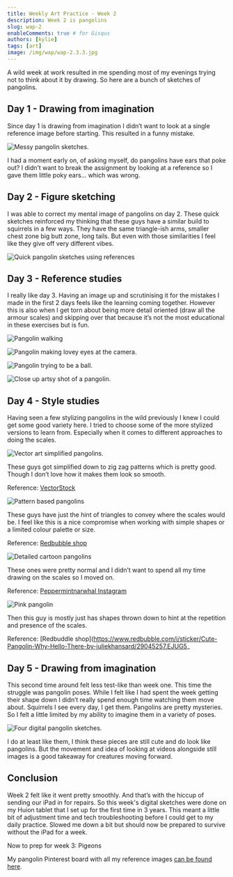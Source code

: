 ```yaml
---
title: Weekly Art Practice - Week 2
description: Week 2 is pangolins
slug: wap-2
enableComments: true # for Gisqus
authors: [kylie]
tags: [art]
image: /img/wap/wap-2.3.3.jpg
---
```


A wild week at work resulted in me spending most of my evenings trying not to think about it by drawing. So here are a bunch of sketches of pangolins.

<!--truncate-->

## Day 1 - Drawing from imagination

Since day 1 is drawing from imagination I didn’t want to look at a single reference image before starting. This resulted in a funny mistake.

![Messy pangolin sketches.](/img/wap/wap-2.1.jpg)

I had a moment early on, of asking myself, do pangolins have ears that poke out? I didn’t want to break the assignment by looking at a reference so I gave them little poky ears… which was wrong.

## Day 2 - Figure sketching

I was able to correct my mental image of pangolins on day 2. These quick sketches reinforced my thinking that these guys have a similar build to squirrels in a few ways. They have the same triangle-ish arms, smaller chest zone big butt zone, long tails. But even with those similarities I feel like they give off very different vibes.

![Quick pangolin sketches using references](/img/wap/wap-2.2.jpg)

## Day 3 - Reference studies

I really like day 3. Having an image up and scrutinising it for the mistakes I made in the first 2 days feels like the learning coming together. However this is also when I get torn about being more detail oriented (draw all the armour scales) and skipping over that because it’s not the most educational in these exercises but is fun.

![Pangolin walking](/img/wap/wap-2.3.1.jpg)

![Pangolin making lovey eyes at the camera.](/img/wap/wap-2.3.2.jpg)

![Pangolin trying to be a ball.](/img/wap/wap-2.3.3.jpg)

![Close up artsy shot of a pangolin.](/img/wap/wap-2.3.4.jpg)


## Day 4 - Style studies

Having seen a few stylizing pangolins in the wild previously I knew I could get some good variety here. I tried to choose some of the more stylized versions to learn from. Especially when it comes to different approaches to doing the scales.

![Vector art simplified pangolins.](/img/wap/wap-2.4.1.jpg)

These guys got simplified down to zig zag patterns which is pretty good. Though I don’t love how it makes them look so smooth.

Reference: [VectorStock](https://www.vectorstock.com/royalty-free-vector/cute-pangolin-animal-in-various-poses-set-rare-vector-25524101)

![Pattern based pangolins](/img/wap/wap-2.4.2.jpg)

These guys have just the hint of triangles to convey where the scales would be. I feel like this is a nice compromise when working with simple shapes or a limited colour palette or size.

Reference: [Redbubble shop](https://www.redbubble.com/shop/ap/41700492)

![Detailed cartoon pangolins](/img/wap/wap-2.4.3.jpg)

These ones were pretty normal and I didn’t want to spend all my time drawing on the scales so I moved on.

Reference: [Peppermintnarwhal Instagram](https://www.instagram.com/p/CkjYtc2LJH4/?igshid=MDJmNzVkMjY%3D)

![Pink pangolin](/img/wap/wap-2.4.4.jpg)

Then this guy is mostly just has shapes thrown down to hint at the repetition and presence of the scales.

Reference: [Redbuddle shop](https://www.redbubble.com/i/sticker/Cute-Pangolin-Why-Hello-There-by-juliekhansard/29045257.EJUG5_

## Day 5 - Drawing from imagination

This second time around felt less test-like than week one. This time the struggle was pangolin poses. While I felt like I had spent the week getting their shape down I didn’t really spend enough time watching them move about. Squirrels I see every day, I get them. Pangolins are pretty mysteries. So I felt a little limited by my ability to imagine them in a variety of poses.

![Four digital pangolin sketches.](/img/wap/wap-2.5.jpg)

I do at least like them, I think these pieces are still cute and do look like pangolins. But the movement and idea of looking at videos alongside still images is a good takeaway for creatures moving forward.

## Conclusion

Week 2 felt like it went pretty smoothly. And that’s with the hiccup of sending our iPad in for repairs. So this week's digital sketches were done on my Huion tablet that I set up for the first time in 3 years. This meant a little bit of adjustment time and tech troubleshooting before I could get to my daily practice. Slowed me down a bit but should now be prepared to survive without the iPad for a week.

Now to prep for week 3: Pigeons

My pangolin Pinterest board with all my reference images [can be found here](https://www.pinterest.ca/maeanu3639/wap-2-pangolin/).
